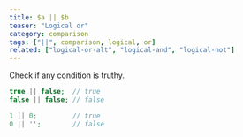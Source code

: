 ```yaml
---
title: $a || $b
teaser: "Logical or"
category: comparison
tags: ["||", comparison, logical, or]
related: ["logical-or-alt", "logical-and", "logical-not"]
---
```


Check if any condition is truthy.

```php
true || false;  // true
false || false; // false

1 || 0;         // true
0 || '';        // false
```
